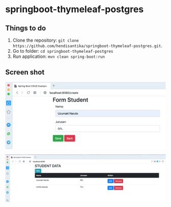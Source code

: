 # springboot-thymeleaf-postgres

## Things to do
1. Clone the repository: `git clone https://github.com/hendisantika/springboot-thymeleaf-postgres.git`.
2. Go to folder: `cd springboot-thymeleaf-postgres`
3. Run application: `mvn clean spring-boot:run`

## Screen shot

![Add New Student](img/add.png "Add New Student")

![List Down Student](img/list.png "List Down Student")